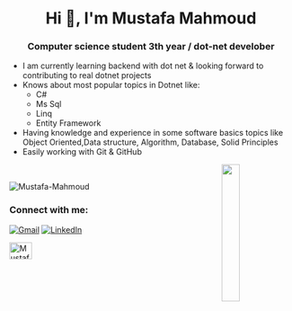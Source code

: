 <h1 align="center">Hi 👋, I'm Mustafa Mahmoud</h1>
<h3 align="center">Computer science student 3th year / dot-net develober </h3>

* I am currently learning backend with dot net & looking forward to contributing to real dotnet projects
* Knows about most popular topics in Dotnet like:
  - C#
  - Ms Sql
  - Linq
  - Entity Framework
* Having  knowledge and experience in some software basics topics like Object Oriented,Data structure, Algorithm, Database, Solid Principles
* Easily working with Git & GitHub
 <img src="https://avatars.githubusercontent.com/u/166222613?v=4" align="right" width="25%"/>
  
</br>
<p align="left"> <img src="https://komarev.com/ghpvc/?username=Mustafa-Mahmoud-1&label=Profile%20views&color=0e75b6&style=flat" alt="Mustafa-Mahmoud" /> </p>

<h3 align="left">Connect with me:</h3>

[![Gmail](https://img.shields.io/badge/-GMAIL-D14836?style=for-the-badge&logo=gmail&logoColor=white)](mailto:dev.mustafa.mahmoud.ahmed@gmail.com)
[![LinkedIn](https://img.shields.io/badge/-LINKEDIN-0077B5?style=for-the-badge&logo=linkedin&logoColor=white)](https://www.linkedin.com/in/mustafa-mahmoud-0x/)

<a href="https://codeforces.com/profile/Mustafa.Mahmoud_1" target="blank"><img align="center" src="https://raw.githubusercontent.com/rahuldkjain/github-profile-readme-generator/master/src/images/icons/Social/codeforces.svg" alt="Mustafa.Mahmoud_1" height="30" width="40" /></a>
